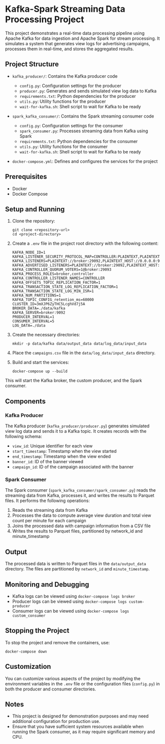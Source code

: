 # Kafka-Spark Streaming Data Processing Project

This project demonstrates a real-time data processing pipeline using Apache Kafka for data ingestion and Apache Spark for stream processing. It simulates a system that generates view logs for advertising campaigns, processes them in real-time, and stores the aggregated results.

## Project Structure

- `kafka_producer/`: Contains the Kafka producer code

  - `config.py`: Configuration settings for the producer
  - `producer.py`: Generates and sends simulated view log data to Kafka
  - `requirements.txt`: Python dependencies for the producer
  - `utils.py`: Utility functions for the producer
  - `wait-for-kafka.sh`: Shell script to wait for Kafka to be ready

- `spark_kafka_consumer/`: Contains the Spark streaming consumer code

  - `config.py`: Configuration settings for the consumer
  - `spark_consumer.py`: Processes streaming data from Kafka using Spark
  - `requirements.txt`: Python dependencies for the consumer
  - `utils.py`: Utility functions for the consumer
  - `wait-for-kafka.sh`: Shell script to wait for Kafka to be ready

- `docker-compose.yml`: Defines and configures the services for the project

## Prerequisites

- Docker
- Docker Compose

## Setup and Running

1. Clone the repository:

   ```
   git clone <repository-url>
   cd <project-directory>
   ```

2. Create a `.env` file in the project root directory with the following content:

   ```
   KAFKA_NODE_ID=1
   KAFKA_LISTENER_SECURITY_PROTOCOL_MAP=CONTROLLER:PLAINTEXT,PLAINTEXT:PLAINTEXT,PLAINTEXT_HOST:PLAINTEXT
   KAFKA_LISTENERS=PLAINTEXT://broker:29092,PLAINTEXT_HOST://0.0.0.0:9092,CONTROLLER://broker:29093
   KAFKA_ADVERTISED_LISTENERS=PLAINTEXT://broker:29092,PLAINTEXT_HOST://localhost:9092
   KAFKA_CONTROLLER_QUORUM_VOTERS=1@broker:29093
   KAFKA_PROCESS_ROLES=broker,controller
   KAFKA_CONTROLLER_LISTENER_NAMES=CONTROLLER
   KAFKA_OFFSETS_TOPIC_REPLICATION_FACTOR=1
   KAFKA_TRANSACTION_STATE_LOG_REPLICATION_FACTOR=1
   KAFKA_TRANSACTION_STATE_LOG_MIN_ISR=1
   KAFKA_NUM_PARTITIONS=1
   KAFKA_TOPIC_CONFIG_retention_ms=60000
   CLUSTER_ID=3mXJP6ZyTHC5LcghVd7j5A
   BROKER_DATA=./data/kafka
   KAFKA_SERVER=broker:9092
   PRODUCER_INTERVAL=1
   CONSUMER_INTERVAL=5
   LOG_DATA=./data
   ```

3. Create the necessary directories:

   ```
   mkdir -p data/kafka data/output_data data/log_data/input_data
   ```

4. Place the `campaigns.csv` file in the `data/log_data/input_data` directory.

5. Build and start the services:
   ```
   docker-compose up --build
   ```

This will start the Kafka broker, the custom producer, and the Spark consumer.

## Components

### Kafka Producer

The Kafka producer (`kafka_producer/producer.py`) generates simulated view log data and sends it to a Kafka topic. It creates records with the following schema:

- `view_id`: Unique identifier for each view
- `start_timestamp`: Timestamp when the view started
- `end_timestamp`: Timestamp when the view ended
- `banner_id`: ID of the banner viewed
- `campaign_id`: ID of the campaign associated with the banner

### Spark Consumer

The Spark consumer (`spark_kafka_consumer/spark_consumer.py`) reads the streaming data from Kafka, processes it, and writes the results to Parquet files. It performs the following operations:

1. Reads the streaming data from Kafka
2. Processes the data to compute average view duration and total view count per minute for each campaign
3. Joins the processed data with campaign information from a CSV file
4. Writes the results to Parquet files, partitioned by network_id and minute_timestamp

## Output

The processed data is written to Parquet files in the `data/output_data` directory. The files are partitioned by `network_id` and `minute_timestamp`.

## Monitoring and Debugging

- Kafka logs can be viewed using `docker-compose logs broker`
- Producer logs can be viewed using `docker-compose logs custom-producer`
- Consumer logs can be viewed using `docker-compose logs custom_consumer`

## Stopping the Project

To stop the project and remove the containers, use:

```
docker-compose down
```

## Customization

You can customize various aspects of the project by modifying the environment variables in the `.env` file or the configuration files (`config.py`) in both the producer and consumer directories.

## Notes

- This project is designed for demonstration purposes and may need additional configuration for production use.
- Ensure that you have sufficient system resources available when running the Spark consumer, as it may require significant memory and CPU.
